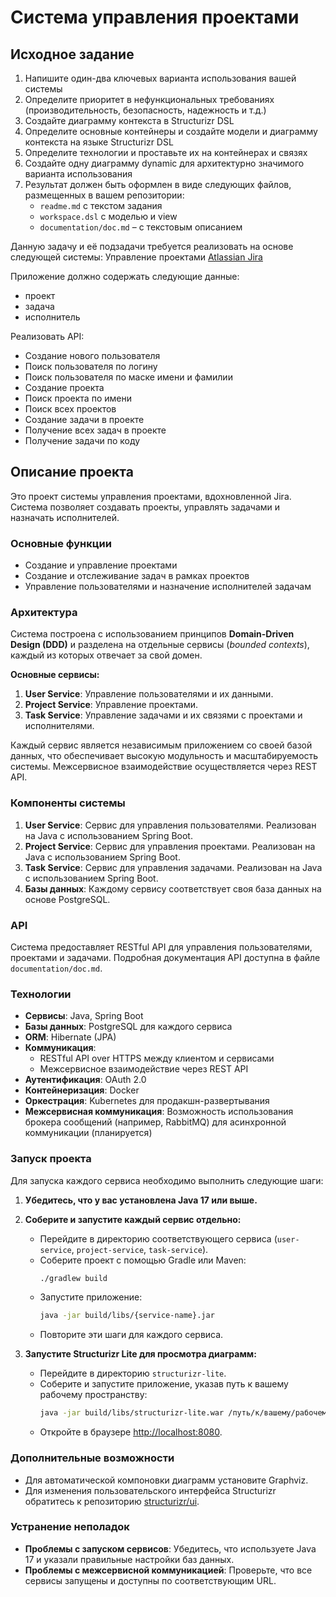 # Система управления проектами

## Исходное задание

1. Напишите один-два ключевых варианта использования вашей системы
2. Определите приоритет в нефункциональных требованиях (производительность, безопасность, надежность и т.д.)
3. Создайте диаграмму контекста в Structurizr DSL
4. Определите основные контейнеры и создайте модели и диаграмму контекста на языке Structurizr DSL
5. Определите технологии и проставьте их на контейнерах и связях
6. Создайте одну диаграмму dynamic для архитектурно значимого варианта использования
7. Результат должен быть оформлен в виде следующих файлов, размещенных в вашем репозитории:
   - `readme.md` с текстом задания
   - `workspace.dsl` с моделью и view
   - `documentation/doc.md` – с текстовым описанием

Данную задачу и её подзадачи требуется реализовать на основе следующей системы:
Управление проектами [Atlassian Jira](https://www.atlassian.com/ru/software/jira)

Приложение должно содержать следующие данные:
- проект
- задача
- исполнитель

Реализовать API:
- Создание нового пользователя
- Поиск пользователя по логину
- Поиск пользователя по маске имени и фамилии
- Создание проекта
- Поиск проекта по имени
- Поиск всех проектов
- Создание задачи в проекте
- Получение всех задач в проекте
- Получение задачи по коду

## Описание проекта

Это проект системы управления проектами, вдохновленной Jira. Система позволяет создавать проекты, управлять задачами и назначать исполнителей.

### Основные функции

- Создание и управление проектами
- Создание и отслеживание задач в рамках проектов
- Управление пользователями и назначение исполнителей задачам

### Архитектура

Система построена с использованием принципов **Domain-Driven Design (DDD)** и разделена на отдельные сервисы (*bounded contexts*), каждый из которых отвечает за свой домен.

**Основные сервисы:**

1. **User Service**: Управление пользователями и их данными.
2. **Project Service**: Управление проектами.
3. **Task Service**: Управление задачами и их связями с проектами и исполнителями.

Каждый сервис является независимым приложением со своей базой данных, что обеспечивает высокую модульность и масштабируемость системы. Межсервисное взаимодействие осуществляется через REST API.

### Компоненты системы

1. **User Service**: Сервис для управления пользователями. Реализован на Java с использованием Spring Boot.
2. **Project Service**: Сервис для управления проектами. Реализован на Java с использованием Spring Boot.
3. **Task Service**: Сервис для управления задачами. Реализован на Java с использованием Spring Boot.
4. **Базы данных**: Каждому сервису соответствует своя база данных на основе PostgreSQL.

### API

Система предоставляет RESTful API для управления пользователями, проектами и задачами. Подробная документация API доступна в файле `documentation/doc.md`.

### Технологии

- **Сервисы**: Java, Spring Boot
- **Базы данных**: PostgreSQL для каждого сервиса
- **ORM**: Hibernate (JPA)
- **Коммуникация**:
  - RESTful API over HTTPS между клиентом и сервисами
  - Межсервисное взаимодействие через REST API
- **Аутентификация**: OAuth 2.0
- **Контейнеризация**: Docker
- **Оркестрация**: Kubernetes для продакшн-развертывания
- **Межсервисная коммуникация**: Возможность использования брокера сообщений (например, RabbitMQ) для асинхронной коммуникации (планируется)

### Запуск проекта

Для запуска каждого сервиса необходимо выполнить следующие шаги:

1. **Убедитесь, что у вас установлена Java 17 или выше.**

2. **Соберите и запустите каждый сервис отдельно:**

   - Перейдите в директорию соответствующего сервиса (`user-service`, `project-service`, `task-service`).
   - Соберите проект с помощью Gradle или Maven:
     ```bash
     ./gradlew build
     ```
   - Запустите приложение:
     ```bash
     java -jar build/libs/{service-name}.jar
     ```
   - Повторите эти шаги для каждого сервиса.

3. **Запустите Structurizr Lite для просмотра диаграмм:**

   - Перейдите в директорию `structurizr-lite`.
   - Соберите и запустите приложение, указав путь к вашему рабочему пространству:
     ```bash
     java -jar build/libs/structurizr-lite.war /путь/к/вашему/рабочему/пространству
     ```
   - Откройте в браузере [http://localhost:8080](http://localhost:8080).

### Дополнительные возможности

- Для автоматической компоновки диаграмм установите Graphviz.
- Для изменения пользовательского интерфейса Structurizr обратитесь к репозиторию [structurizr/ui](https://github.com/structurizr/ui).

### Устранение неполадок

- **Проблемы с запуском сервисов**: Убедитесь, что используете Java 17 и указали правильные настройки баз данных.
- **Проблемы с межсервисной коммуникацией**: Проверьте, что все сервисы запущены и доступны по соответствующим URL.

